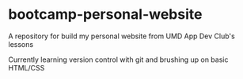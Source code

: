# bootcamp-personal-website
A repository for build my personal website from UMD App Dev Club's lessons

Currently learning version control with git and brushing up on basic HTML/CSS